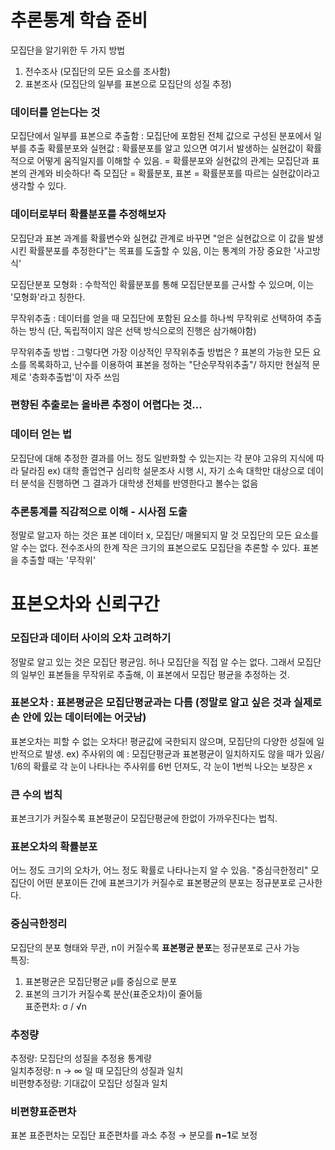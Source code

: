 # 추론통계 학습 준비

모집단을 알기위한 두 가지 방법
1. 전수조사 (모집단의 모든 요소를 조사함)
2. 표본조사 (모집단의 일부를 표본으로 모집단의 성질 추정)

### 데이터를 얻는다는 것

모집단에서 일부를 표본으로 추출함 : 모집단에 포함된 전체 값으로 구성된 분포에서 일부를 추출
확률분포와 실현값 : 확률분포를 알고 있으면 여기서 발생하는 실현값이 확률적으로 어떻게 움직일지를 이해할 수 있음. = 확률분포와 실현값의 관계는 모집단과 표본의 관계와 비슷하다!
즉 모집단 = 확률분포, 표본 = 확률분포를 따르는 실현값이라고 생각할 수 있다.

### 데이터로부터 확률분포를 추정해보자

모집단과 표본 과계를 확률변수와 실현값 관계로 바꾸면 "얻은 실현값으로 이 값을 발생시킨 확률분포를 추정한다"는 목표를 도출할 수 있음, 이는 통계의 가장 중요한 '사고방식'

모집단분포 모형화  : 수학적인 확률분포를 통해 모집단분포를 근사할 수 있으며, 이는 '모형화'라고 칭한다. 

무작위추출 : 데이터를 얻을 때 모집단에 포함된 요소를 하나씩 무작위로 선택하여 추출하는 방식 (단, 독립적이지 않은 선택 방식으로의 진행은 삼가해야함)

무작위추출 방법 : 그렇다면 가장 이상적인 무작위추출 방법은 ? 표본의 가능한 모든 요소를 목록화하고, 난수를 이용하여 표본을 정하는 "단순무작위추출"/ 하지만 현실적 문제로 '층화추출법'이 자주 쓰임

### 편향된 추출로는 올바른 추정이 어렵다는 것...

### 데이터 얻는 법

모집단에 대해 추정한 결과를 어느 정도 일반화할 수 있는지는 각 분야 고유의 지식에 따라 달라짐 ex) 대학 졸업연구 심리학 설문조사 시행 시, 자기 소속 대학만 대상으로 데이터 분석을 진행하면 그 결과가 대학생 전체를 반영한다고 볼수는 없음

### 추론통계를 직감적으로 이해 - 시사점 도출

정말로 알고자 하는 것은 표본 데이터 x, 모집단/ 매몰되지 말 것
모집단의 모든 요소를 알 수는 없다. 전수조사의 한계
작은 크기의 표본으로도 모집단을 추론할 수 있다.
표본을 추출할 때는 '무작위'

# 표본오차와 신뢰구간

### 모집단과 데이터 사이의 오차 고려하기

정말로 알고 있는 것은 모집단 평균임. 허나 모집단을 직접 알 수는 없다. 그래서 모집단의 일부인 표본들을 무작위로 추출해, 이 표본에서 모집단 평균을 추정하는 것.

### 표본오차 : 표본평균은 모집단평균과는 다름 (정말로 알고 싶은 것과 실제로 손 안에 있는 데이터에는 어긋남)

표본오차는 피할 수 없는 오차다! 평균값에 국한되지 않으며, 모집단의 다양한 성질에 일반적으로 발생.
ex) 주사위의 예 : 모집단평균과 표본평균이 일치하지도 않을 때가 있음/ 1/6의 확률로 각 눈이 나타나는 주사위를 6번 던져도, 각 눈이 1번씩 나오는 보장은 x

### 큰 수의 법칙
표본크기가 커질수록 표본평균이 모집단평균에 한없이 가까우진다는 법칙. 

### 표본오차의 확률분포
어느 정도 크기의 오차가, 어느 정도 확률로 나타나는지 알 수 있음. 
"중심극한정리" 모집단이 어떤 분포이든 간에 표본크기가 커질수로 표본평균의 분포는 정규분포로 근사한다.

### 중심극한정리

모집단의 분포 형태와 무관, n이 커질수록 **표본평균 분포**는 정규분포로 근사 가능  
특징:
1. 표본평균은 모집단평균 μ를 중심으로 분포  
2. 표본의 크기가 커질수록 분산(표준오차)이 줄어듦  
표준편차: σ / √n  

### 추정량

추정량: 모집단의 성질을 추정용 통계량  
일치추정량: n → ∞ 일 때 모집단의 성질과 일치  
비편향추정량: 기대값이 모집단 성질과 일치  


### 비편향표준편차

표본 표준편차는 모집단 표준편차를 과소 추정 → 분모를 **n−1**로 보정  
